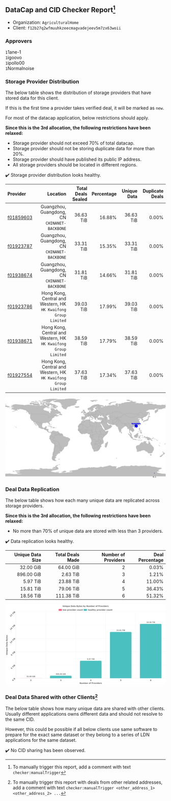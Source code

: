 ## DataCap and CID Checker Report[^1]
 - Organization: `AgriculturalHome`
 - Client: `f12b27q2wfmuuhkzeecmagvadejeev5m7zx63woii`
### Approvers
`1`1ane-1<br/>`1`igoovo<br/>`1`ipollo00<br/>`1`Normalnoise

### Storage Provider Distribution
The below table shows the distribution of storage providers that have stored data for this client.

If this is the first time a provider takes verified deal, it will be marked as `new`.

For most of the datacap application, below restrictions should apply.

**Since this is the 3rd allocation, the following restrictions have been relaxed:**
 - Storage provider should not exceed 70% of total datacap.
 - Storage provider should not be storing duplicate data for more than 20%.
 - Storage provider should have published its public IP address.
 - All storage providers should be located in different regions.

✔️ Storage provider distribution looks healthy.

| Provider                                              |                                                           Location | Total Deals Sealed | Percentage | Unique Data | Duplicate Deals |
| :---------------------------------------------------- | -----------------------------------------------------------------: | -----------------: | ---------: | ----------: | --------------: |
| [f01859603](https://filfox.info/en/address/f01859603) |                   Guangzhou, Guangdong, CN<br/>`CHINANET-BACKBONE` |          36.63 TiB |     16.88% |   36.63 TiB |           0.00% |
| [f01923787](https://filfox.info/en/address/f01923787) |                   Guangzhou, Guangdong, CN<br/>`CHINANET-BACKBONE` |          33.31 TiB |     15.35% |   33.31 TiB |           0.00% |
| [f01938674](https://filfox.info/en/address/f01938674) |                   Guangzhou, Guangdong, CN<br/>`CHINANET-BACKBONE` |          31.81 TiB |     14.66% |   31.81 TiB |           0.00% |
| [f01923786](https://filfox.info/en/address/f01923786) | Hong Kong, Central and Western, HK<br/>`HK Kwaifong Group Limited` |          39.03 TiB |     17.99% |   39.03 TiB |           0.00% |
| [f01938671](https://filfox.info/en/address/f01938671) | Hong Kong, Central and Western, HK<br/>`HK Kwaifong Group Limited` |          38.59 TiB |     17.79% |   38.59 TiB |           0.00% |
| [f01927554](https://filfox.info/en/address/f01927554) | Hong Kong, Central and Western, HK<br/>`HK Kwaifong Group Limited` |          37.63 TiB |     17.34% |   37.63 TiB |           0.00% |

<img src="https://raw.githubusercontent.com/data-preservation-programs/filplus-checker-assets/main/filecoin-project/filecoin-plus-large-datasets/issues/1920/1687838603228.png"/>

### Deal Data Replication
The below table shows how each many unique data are replicated across storage providers.


**Since this is the 3rd allocation, the following restrictions have been relaxed:**
- No more than 70% of unique data are stored with less than 3 providers.

✔️ Data replication looks healthy.

| Unique Data Size | Total Deals Made | Number of Providers | Deal Percentage |
| ---------------: | ---------------: | ------------------: | --------------: |
|        32.00 GiB |        64.00 GiB |                   2 |           0.03% |
|       896.00 GiB |         2.63 TiB |                   3 |           1.21% |
|         5.97 TiB |        23.88 TiB |                   4 |          11.00% |
|        15.81 TiB |        79.06 TiB |                   5 |          36.43% |
|        18.56 TiB |       111.38 TiB |                   6 |          51.32% |

<img src="https://raw.githubusercontent.com/data-preservation-programs/filplus-checker-assets/main/filecoin-project/filecoin-plus-large-datasets/issues/1920/1687838610295.png"/>

### Deal Data Shared with other Clients[^3]
The below table shows how many unique data are shared with other clients.
Usually different applications owns different data and should not resolve to the same CID.

However, this could be possible if all below clients use same software to prepare for the exact same dataset or they belong to a series of LDN applications for the same dataset.

✔️ No CID sharing has been observed.

[^1]: To manually trigger this report, add a comment with text `checker:manualTrigger`

[^2]: Deals from those addresses are combined into this report as they are specified with `checker:manualTrigger`

[^3]: To manually trigger this report with deals from other related addresses, add a comment with text `checker:manualTrigger <other_address_1> <other_address_2> ...`
